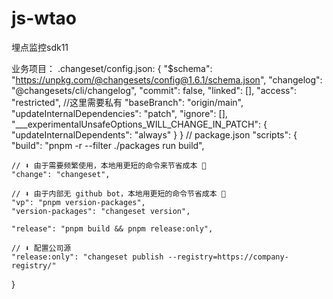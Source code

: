 # js-wtao
埋点监控sdk11


业务项目：
.changeset/config.json:
{
  "$schema": "https://unpkg.com/@changesets/config@1.6.1/schema.json",
  "changelog": "@changesets/cli/changelog",
  "commit": false,
  "linked": [],
  "access": "restricted",  //这里需要私有
  "baseBranch": "origin/main",
  "updateInternalDependencies": "patch",
  "ignore": [],
  "___experimentalUnsafeOptions_WILL_CHANGE_IN_PATCH": {
    "updateInternalDependents": "always"
  }
}
// package.json
"scripts": {
  	"build": "pnpm -r --filter ./packages run build",
  
  	// ⬇️ 由于需要频繁使用，本地用更短的命令来节省成本 🥰
    "change": "changeset",
  
    // ⬇️ 由于内部无 github bot，本地用更短的命令节省成本 🥰
    "vp": "pnpm version-packages",
    "version-packages": "changeset version",
  
    "release": "pnpm build && pnpm release:only",
  
  	// ⬇️ 配置公司源
    "release:only": "changeset publish --registry=https://company-registry/"
}
